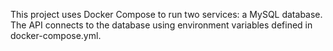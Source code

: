 <!-- Use this file to provide workspace-specific custom instructions to Copilot. For more details, visit https://code.visualstudio.com/docs/copilot/copilot-customization#_use-a-githubcopilotinstructionsmd-file -->

This project uses Docker Compose to run two services: a MySQL database. The API connects to the database using environment variables defined in docker-compose.yml.
